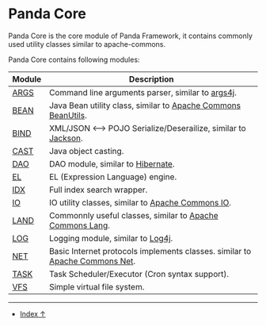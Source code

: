  Panda Core
=================

Panda Core is the core module of Panda Framework, it contains commonly used utility classes similar to apache-commons.


Panda Core contains following modules:

 | Module                    | Description                                                               |
 |---------------------------|---------------------------------------------------------------------------|
 | [ARGS](args_en.md)        | Command line arguments parser, similar to [args4j](http://args4j.kohsuke.org/).   |
 | [BEAN](bean_en.md)        | Java Bean utility class, similar to [Apache Commons BeanUtils](http://commons.apache.org/proper/commons-beanutils/). |
 | [BIND](bind_en.md)        | XML/JSON <--> POJO Serialize/Deserailize, similar to [Jackson](https://github.com/FasterXML/jackson). |
 | [CAST](cast_en.md)        | Java object casting.   |
 | [DAO](dao_en.md)          | DAO module, similar to [Hibernate](http://hibernate.org/).   |
 | [EL](el_en.md)            | EL (Expression Language) engine.   |
 | [IDX](idx_en.md)          | Full index search wrapper.   |
 | [IO](io_en.md)            | IO utility classes, similar to [Apache Commons IO](https://commons.apache.org/io/).   |
 | [LAND](lang_en.md)        | Commonnly useful classes, similar to [Apache Commons Lang](https://commons.apache.org/lang/).  |
 | [LOG](log_en.md)          | Logging module, similar to [Log4j](https://logging.apache.org/log4j/).  |
 | [NET](net_en.md)          | Basic Internet protocols implements classes. similar to [Apache Commons Net](https://commons.apache.org/net/).  |
 | [TASK](task_en.md)        | Task Scheduler/Executor (Cron syntax support).  |
 | [VFS](vfs_en.md)          | Simple virtual file system.  |


---

 - [Index ↑](../index_en.md)
